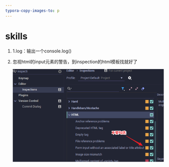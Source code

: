 ```yaml
---
typora-copy-images-to: p
---
```


# skills

1. 1.log：输出一个console.log()

2. 忽视html的input元素的警告，到inspection的html模板找就好了

   ![1535707448812](p/1535707448812.png)

